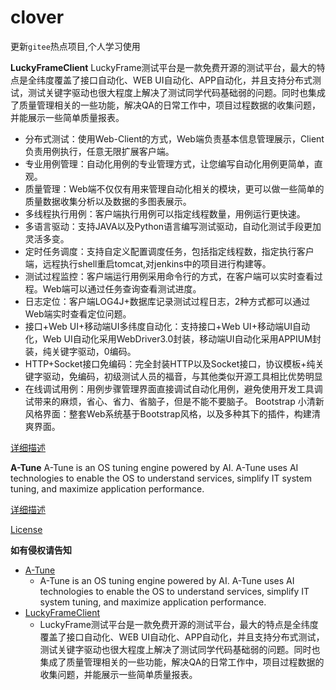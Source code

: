 # clover

更新`gitee`热点项目,个人学习使用

**LuckyFrameClient**
LuckyFrame测试平台是一款免费开源的测试平台，最大的特点是全纬度覆盖了接口自动化、WEB UI自动化、APP自动化，并且支持分布式测试，测试关键字驱动也很大程度上解决了测试同学代码基础弱的问题。同时也集成了质量管理相关的一些功能，解决QA的日常工作中，项目过程数据的收集问题，并能展示一些简单质量报表。
- 分布式测试：使用Web-Client的方式，Web端负责基本信息管理展示，Client负责用例执行，任意无限扩展客户端。
- 专业用例管理：自动化用例的专业管理方式，让您编写自动化用例更简单，直观。
- 质量管理：Web端不仅仅有用来管理自动化相关的模块，更可以做一些简单的质量数据收集分析以及数据的多图表展示。
- 多线程执行用例：客户端执行用例可以指定线程数量，用例运行更快速。
- 多语言驱动：支持JAVA以及Python语言编写测试驱动，自动化测试手段更加灵活多变。
- 定时任务调度：支持自定义配置调度任务，包括指定线程数，指定执行客户端，远程执行shell重启tomcat,对jenkins中的项目进行构建等。
- 测试过程监控：客户端运行用例采用命令行的方式，在客户端可以实时查看过程。Web端可以通过任务查询查看测试进度。
- 日志定位：客户端LOG4J+数据库记录测试过程日志，2种方式都可以通过Web端实时查看定位问题。
- 接口+Web UI+移动端UI多纬度自动化：支持接口+Web UI+移动端UI自动化，Web UI自动化采用WebDriver3.0封装，移动端UI自动化采用APPIUM封装，纯关键字驱动，0编码。
- HTTP+Socket接口免编码：完全封装HTTP以及Socket接口，协议模板+纯关键字驱动，免编码，初级测试人员的福音，与其他类似开源工具相比优势明显
- 在线调试用例：用例步骤管理界面直接调试自动化用例，避免使用开发工具调试带来的麻烦，省心、省力、省脑子，但是不能不要脑子。
Bootstrap 小清新风格界面：整套Web系统基于Bootstrap风格，以及多种其下的插件，构建清爽界面。

[详细描述](./gvp/seagull1985/LuckyFrameClient/README.md)

**A-Tune**
A-Tune is an OS tuning engine powered by AI. A-Tune uses AI technologies to enable the OS to understand services, simplify IT system tuning, and maximize application performance.

[详细描述](./gvp/acl-dev/acl/README.md)

[License](./LICENSE)

**如有侵权请告知**

- [A-Tune](./gvp/openeuler/A-Tune/)
  - A-Tune is an OS tuning engine powered by AI. A-Tune uses AI technologies to enable the OS to understand services, simplify IT system tuning, and maximize application performance.
- [LuckyFrameClient](./gvp/seagull1985/LuckyFrameClient/)
  - LuckyFrame测试平台是一款免费开源的测试平台，最大的特点是全纬度覆盖了接口自动化、WEB UI自动化、APP自动化，并且支持分布式测试，测试关键字驱动也很大程度上解决了测试同学代码基础弱的问题。同时也集成了质量管理相关的一些功能，解决QA的日常工作中，项目过程数据的收集问题，并能展示一些简单质量报表。
